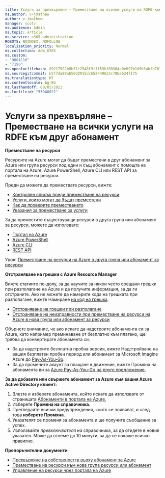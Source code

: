 ```yaml
---
title: Услуги за прехвърляне – Преместване на всички услуги на RDFE към друг абонамент
ms.author: v-jmathew
author: v-jmathew
manager: scotv
ms.audience: Admin
ms.topic: article
ms.service: o365-administration
ROBOTS: NOINDEX, NOFOLLOW
localization_priority: Normal
ms.collection: Adm_O365
ms.custom:
- "9004116"
- "7196"
ms.openlocfilehash: 89217922b8b51f2548f9fff53bf80364c0e897b1d9b34bfb7016f0b0f197cf17
ms.sourcegitcommit: b5f7da89a650d2915dc652449623c78be6247175
ms.translationtype: MT
ms.contentlocale: bg-BG
ms.lasthandoff: 08/05/2021
ms.locfileid: "53940022"
---
```

# <a name="transfer-services---move-all-rdfe-services-to-another-subscription"></a>Услуги за прехвърляне – Преместване на всички услуги на RDFE към друг абонамент

**Преместване на ресурси**

Ресурсите на Azure могат да бъдат преместени в друг абонамент за Azure или група ресурси под един и същ абонамент с помощта на портала на Azure, Azure PowerShell, Azure CLI или REST API за преместване на ресурси.

Преди да можете да премествате ресурси, вижте:

- [Контролен списък преди преместване на ресурси](https://docs.microsoft.com/azure/azure-resource-manager/resource-group-move-resources?WT.mc_id=Portal-Microsoft_Azure_Support#checklist-before-moving-resources)
- [Услуги, които могат да бъдат преместени](https://docs.microsoft.com/azure/azure-resource-manager/move-support-resources?WT.mc_id=Portal-Microsoft_Azure_Support)
- [Как да проверите преместването](https://docs.microsoft.com/azure/azure-resource-manager/resource-group-move-resources?WT.mc_id=Portal-Microsoft_Azure_Support#validate-move)
- [Указания за преместване за услуги](https://docs.microsoft.com/azure/azure-resource-manager/move-limitations/app-service-move-limitations?WT.mc_id=Portal-Microsoft_Azure_Support)

За да преместите съществуващи ресурси в друга група или абонамент за ресурси, можете да използвате:

- [Портал на Azure](https://docs.microsoft.com/azure/azure-resource-manager/resource-group-move-resources?WT.mc_id=Portal-Microsoft_Azure_Support#use-the-portal)
- [Azure PowerShell](https://docs.microsoft.com/azure/azure-resource-manager/resource-group-move-resources?WT.mc_id=Portal-Microsoft_Azure_Support#use-azure-powershell)
- [Azure CLI](https://docs.microsoft.com/azure/azure-resource-manager/resource-group-move-resources?WT.mc_id=Portal-Microsoft_Azure_Support#use-azure-cli)
- [REST API](https://docs.microsoft.com/azure/azure-resource-manager/resource-group-move-resources?WT.mc_id=Portal-Microsoft_Azure_Support#use-rest-api)

Урок: [Преместване на ресурси на Azure в друга група или абонамент за ресурси](https://docs.microsoft.com/azure/azure-resource-manager/resource-manager-tutorial-move-resources)

**Отстраняване на грешки с Azure Resource Manager**

Вижте статиите по-долу, за да научите за някои често срещани грешки при разполагане на Azure и да получите информация, за да ги отстраните. Ако не можете да намерите кода на грешката при разполагане, вижте Намиране [на код на грешка](https://docs.microsoft.com/azure/azure-resource-manager/resource-manager-common-deployment-errors?WT.mc_id=Portal-Microsoft_Azure_Support#find-error-code).

- [Отстраняване на грешки при разполагане](https://docs.microsoft.com/azure/azure-resource-manager/resource-manager-common-deployment-errors)
- [Отстраняване на неизправности при преместване на ресурси на Azure в нова група или абонамент за ресурси](https://docs.microsoft.com/azure/azure-resource-manager/troubleshoot-move)

Обърнете внимание, че ако искате да надстроите абонамента си за Azure, като например преминаване от безплатно към платено, ще трябва да конвертирате абонамента си.

- За да надстроите безплатна пробна версия, вижте Надстройване на вашия безплатен пробен период или абонамент за Microsoft Imagine Azure до [Pay-As-You-Go](https://docs.microsoft.com/azure/billing/billing-upgrade-azure-subscription).
- За да промените акаунт за плащане в движение, вижте Промяна на абонамента ви за [Azure Pay-As-You-Go на друго предложение.](https://docs.microsoft.com/azure/billing/billing-how-to-switch-azure-offer)

**За да добавите или свържете абонамент за Azure към вашия Azure Active Directory клиент:**

1. Влезте и изберете абонамента, който искате да използвате от страницата [Абонаменти в портала на Azure.](https://portal.azure.com/#blade/Microsoft_Azure_Billing/SubscriptionsBlade)
2. Изберете **Промяна на справочника**.
3. Прегледайте всички предупреждения, които се появяват, и след това **изберете Промяна**.
4. Указателят се променя за абонамента и ще получите съобщение за успех.
5. Използвайте *превключвателя на* справочника, за да отидете в новия указател. Може да отнеме до 10 минути, за да се покаже всичко правилно.

**Препоръчителни документи**

- [Прехвърляне на собствеността върху абонамент за Azure](https://docs.microsoft.com/azure/billing-subscription-transfer)
- [Преместване на ресурси към нова група ресурси или абонамент](https://docs.microsoft.com/azure/azure-resource-manager/resource-group-move-resources)
- [Управление на ресурси чрез портала на Azure](https://docs.microsoft.com/azure/azure-resource-manager/resource-group-portal)
